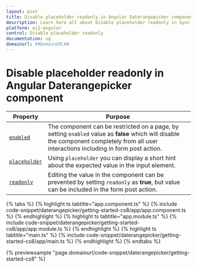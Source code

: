 ```yaml
---
layout: post
title: Disable placeholder readonly in Angular Daterangepicker component | Syncfusion
description: Learn here all about Disable placeholder readonly in Syncfusion Angular Daterangepicker component of Syncfusion Essential JS 2 and more.
platform: ej2-angular
control: Disable placeholder readonly 
documentation: ug
domainurl: ##DomainURL##
---
```


# Disable placeholder readonly in Angular Daterangepicker component

Property | Purpose
-----|-----
[`enabled`](https://ej2.syncfusion.com/angular/documentation/api/daterangepicker#enabled) | The component can be restricted on a page, by setting `enabled` value as **false** which will disable the component completely from all user interactions including in form post action.
[`placeholder`](https://ej2.syncfusion.com/angular/documentation/api/daterangepicker#placeholder) | Using `placeholder` you can display a short hint about the expected value in the input element.
[`readonly`](https://ej2.syncfusion.com/angular/documentation/api/daterangepicker#readonly)       | Editing the value in the component can be prevented by setting `readonly` as **true**, but value can be included in the form post action.

{% tabs %}
{% highlight ts tabtitle="app.component.ts" %}
{% include code-snippet/daterangepicker/getting-started-cs8/app/app.component.ts %}
{% endhighlight %}
{% highlight ts tabtitle="app.module.ts" %}
{% include code-snippet/daterangepicker/getting-started-cs8/app/app.module.ts %}
{% endhighlight %}
{% highlight ts tabtitle="main.ts" %}
{% include code-snippet/daterangepicker/getting-started-cs8/app/main.ts %}
{% endhighlight %}
{% endtabs %}
  
{% previewsample "page.domainurl/code-snippet/daterangepicker/getting-started-cs8" %}